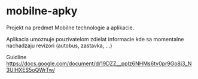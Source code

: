 # mobilne-apky
Projekt na predmet Mobilne technologie a aplikacie.

Aplikacia umoznuje pouzivatelom zdielat informacie kde sa momentalne nachadzaju revizori (autobus, zastavka, ...)


Guidline
https://docs.google.com/document/d/19DZZ__ppIz6NHMs6tv0pr9Go8j3_N3UIHXES5oQWrTw/
